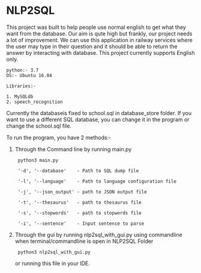 # NLP2SQL

This project was built to help people use normal english to get what they want from the database. Our aim is qute high but 
frankly, our project needs a lot of improvement. We can use this application in railway services where the user may type in their question and it should be able to return the answer by interacting with database. This project currently supports English only. 

	python:- 3.7
	OS:- Ubuntu 16.04

	Libraries:-

	1. MySQLdb
	2. speech_recognition

Currently the databaseis fixed to school.sql in database_store folder. If you want to use a different SQL database, you can 
change it in the program or change the school.sql file. 


To run the program, you have 2 methods:- 

1. Through the Command line by running main.py

    	python3 main.py 
	
    	'-d', '--database'    - Path to SQL dump file
    
    	'-l', '--language'    - Path to language configuration file
    
    	'-j', '--json_output' - path to JSON output file
    
    	'-t', '--thesaurus'   - path to thesaurus file
    
    	'-s', '--stopwords'   - path to stopwords file
	
     	'-i', '--sentence'    - Input sentence to parse

2. Through the gui by running nlp2sql_with_gui.py using commandline when terminal/commandline is open in NLP2SQL Folder

   		python3 nlp2sql_with_gui.py 

   or running this file in your IDE.
